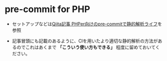 # pre-commit for PHP

- セットアップなどは[Qiita記事 PHPer向けのpre-commitで静的解析ライフ](https://qiita.com/nsym__m/items/35940f66de4cb45056ab)を参照

- 記事冒頭にも記載のあるように、CIを用いたより適切な静的解析の方法があるのでこれはあくまで **「こういう使い方もできる」** 程度に留めておいてください。